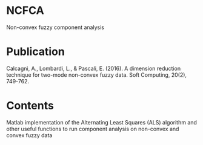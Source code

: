 # NCFCA
Non-convex fuzzy component analysis

# Publication
Calcagnì, A., Lombardi, L., & Pascali, E. (2016). A dimension reduction technique for two-mode non-convex fuzzy data. Soft Computing, 20(2), 749-762.

# Contents
Matlab implementation of the Alternating Least Squares (ALS) algorithm and other useful functions to run component analysis on non-convex and convex fuzzy data


